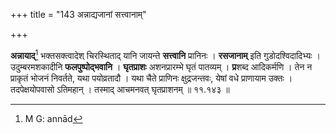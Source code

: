 +++
title = "143 अन्नाद्यजानां सत्त्वानाम्"

+++


**अन्नायाद्**[^२१५] भक्तसक्त्वादेश् चिरस्थिताद् यानि जायन्ते **सत्त्वानि** प्रानिनः । **रसजानाम्** इति गुडोदश्विदादिभ्यः । उदुम्बरमशकादीनि **फलपुष्पोद्भवानि** । **घृतप्राशः** अशनप्रारम्भे घृतं पातव्यम् । **प्र**शब्द आदिकर्मणि । तेन न प्राकृतं भोजनं निवर्तते, यथा पयोव्रतादौ । यथा चैते प्राणिनः क्षुद्रजन्तवः, येषां वधे प्राणायाम उक्तः । तदपेक्षयोपवासो ऽतिमहान् । तस्माद् आचमनवत् घृतप्राशनम् ॥ ११.१४३ ॥


[^२१५]:
     M G: annād